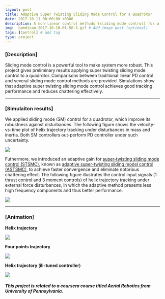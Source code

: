```yaml
---
layout: post
title: Adaptive Super Twisting Sliding Mode Control for a Quadrotor
date: 2017-10-11 00:00:00 +0300
description: A non-linear control methods (sliding mode control) for a quadrotor.
img:  bandicam-2017-10-10-01-58-3.gif # Add image post (optional)
tags: [Control] # add tag
type: project
---
```


### [Description]
Sliding mode control is a powerful tool to make system more robust. 
This project gives preliminary results applying super twisting sliding mode control to a quadrotor. 
Comparisons between traditional linear PD control and several sliding mode control methods are provided. 
Simulations show that adaptive super twisting sliding mode control achieves good tracking performance and reduces chattering effectively.

---
### [Simulaiton results]

We applied sliding mode (SM) control for a quadrotor, which improve its robustness against disturbances. 
The following figure shows the velocity-vs-time plot of helix trajectory tracking under disturbances in mass and inertia. 
Both SM controllers out-perform PD controller under such uncertainty.

![](https://shaoanlu.files.wordpress.com/2017/10/vel_compare.png)

Futhermore, we introduced an adaptive gain for [super-twisting sliding mode control (STSMC)](http://www.sciencedirect.com/science/article/pii/S2405896316300672), known as [adaptive super-twisting sliding model control (ASTSMC)](https://ieeexplore.ieee.org/document/7487462), to achieve faster convergence and eliminate notorious chattering effect.
The following figure illustrates the control input signals (1 thrust control and 3 moment controls) of helix trajectory tracking under external force disturbances, in which the adaptive method presents less high frequency components and thus better performance.

![](https://shaoanlu.files.wordpress.com/2017/10/compare_inpall_helix_uncert2.png)

---
### [Animation]

**Helix trajectory**

![](https://shaoanlu.files.wordpress.com/2017/10/bandicam-2017-10-09-22-33-2.gif)

**Four points trajectory**

![](https://shaoanlu.files.wordpress.com/2017/10/bandicam-2017-10-10-01-58-3.gif)

**Helix trajectory (ill-tuned controller)**

![](https://shaoanlu.files.wordpress.com/2017/10/ezgif-2-6a8dbc3e03.gif)

##### This project is related to a coursera course titled Aerial Robotics from University of Pennsylvania.
